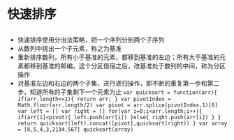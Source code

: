# 快速排序
## 
- 快速排序使用分治法策略，把一个序列分别两个子序列
- 从数列中挑出一个子元素，称之为基准
- 重新排序数列，所有小于基准的元素，都移到基准的左边；所有大于基准的元素都移到基准的邮编。这个分区借宿之后，改基准处于数列的中间，称为分区操作
- 对基准左边和右边的两个子集，进行递归操作，即不断的重复第一步和第二步，知道所有的子集剩下一个元素为止
`
var quicksort = function(arr){
    if(arr.length<=1){
        return arr;
    }
    var pivotIndex = Math.floor(arr.length/2)
    var pivot = arr.splice(pivotIndex,1)[0]
    var left = []
    var right = []
    for(var i=0;i<arr.length;i++){
        if(arr[i]<pivot){
            left.push(arr[i])
        }else{
            right.push(arr[i])
        }
    }
    return quicksort(left).concat([pivot],quicksort(right))
}
var array = [8,5,4,3,2134,567]
quicksort(array)
`